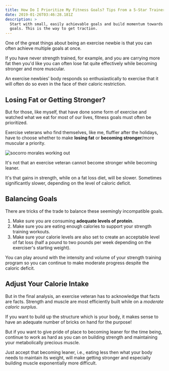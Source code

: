 ```yaml
---
title: How Do I Prioritize My Fitness Goals? Tips From a 5-Star Trainer
date: 2019-01-26T03:46:28.181Z
description: >
  Start with small, easily achievable goals and build momentum towards bigger
  goals. This is the way to get traction.
---
```

One of the great things about being an exercise newbie is that you can often achieve multiple goals at once.  

If you have never strength trained, for example, and you are carrying more fat then you'd like you can often lose fat quite effectively while becoming stronger and more muscular.  

An exercise newbies' body responds so enthusiastically to exercise that it will often do so even in the face of their caloric restriction.

## Losing Fat or Getting Stronger?

But for those, like myself, that have done some form of exercise and watched what we eat for most of our lives, fitness goals must often be prioritized.  

Exercise veterans who find themselves, like me, fluffier after the holidays, have to choose whether to make **losing fat** or **becoming stronger**/more muscular a priority.

![socorro morales working out](/img/socorro-morales-working-out.png "socorro morales inner strength fitness")

It's not that an exercise veteran cannot become stronger while becoming leaner.  

It's that gains in strength, while on a fat loss diet, will be slower. Sometimes significantly slower, depending on the level of caloric deficit.  

## Balancing Goals

There are tricks of the trade to balance these seemingly incompatible goals.  

1. Make sure you are consuming **adequate levels of protein**.  
2. Make sure you are eating enough calories to support your strength training workouts. 
3. Make sure your calorie levels are also set to create an acceptable level of fat loss (half a pound to two pounds per week depending on the exerciser's starting weight). 

You can play around with the intensity and volume of your strength training program so you can continue to make moderate progress despite the caloric deficit.

## Adjust Your Calorie Intake

But in the final analysis, an exercise veteran has to acknowledge that facts are facts.  Strength and muscle are most efficiently built while on a _moderate caloric surplus_. 

 If you want to build up the structure which is your body, it makes sense to have an adequate number of bricks on hand for the purpose!  

But if you want to give pride of place to becoming leaner for the time being, continue to work as hard as you can on building strength and maintaining your metabolically precious muscle.  

Just accept that becoming leaner, i.e., eating less then what your body needs to maintain its weight, will make getting stronger and especially building muscle exponentially more difficult.
